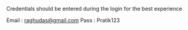 Credentials should be entered during the login for the best experience


Email : raghudas@gmail.com
Pass : Pratik123
